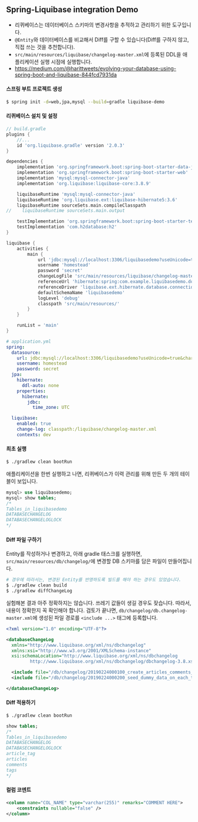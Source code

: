 ## Spring-Liquibase integration Demo

- 리퀴베이스는 데이터베이스 스키마의 변경사항을 추적하고 관리하기 위한 도구입니다. 
- `@Entity`와 데이터베이스를 비교해서 Diff를 구할 수 있습니다(Diff를 구하지 않고, 직접 쓰는 것을 추천합니다).
- `src/main/resources/liquibase/changelog-master.xml`에 등록된 DDL을 애플리케이션 실행 시점에 실행합니다. 
- https://medium.com/@harittweets/evolving-your-database-using-spring-boot-and-liquibase-844fcd7931da

#### 스프링 부트 프로젝트 생성
```bash
$ spring init -d=web,jpa,mysql --build=gradle liquibase-demo
```

#### 리퀴베이스 설치 및 설정
```groovy
// build.gradle
plugins {
    //...
    id 'org.liquibase.gradle' version '2.0.3'
}

dependencies {
    implementation 'org.springframework.boot:spring-boot-starter-data-jpa'
    implementation 'org.springframework.boot:spring-boot-starter-web'
    implementation 'mysql:mysql-connector-java'
    implementation 'org.liquibase:liquibase-core:3.8.9'

    liquibaseRuntime 'mysql:mysql-connector-java'
    liquibaseRuntime 'org.liquibase.ext:liquibase-hibernate5:3.6'
    liquibaseRuntime sourceSets.main.compileClasspath
//    liquibaseRuntime sourceSets.main.output

    testImplementation 'org.springframework.boot:spring-boot-starter-test'
    testImplementation 'com.h2database:h2'
}

liquibase {
    activities {
        main {
            url 'jdbc:mysql://localhost:3306/liquibasedemo?useUnicode=true&characterEncoding=utf8&allowPublicKeyRetrieval=true&useSSL=false&serverTimezone=UTC'
            username 'homestead'
            password 'secret'
            changeLogFile 'src/main/resources/liquibase/changelog-master.xml'
            referenceUrl 'hibernate:spring:com.example.liquibasedemo.domain?dialect=org.hibernate.dialect.MySQL5InnoDBDialect&amp;hibernate.physical_naming_strategy=org.springframework.boot.orm.jpa.hibernate.SpringPhysicalNamingStrategy&amp;hibernate.implicit_naming_strategy=org.springframework.boot.orm.jpa.hibernate.SpringImplicitNamingStrategy'
            referenceDriver 'liquibase.ext.hibernate.database.connection.HibernateDriver'
            defaultSchemaName 'liquibasedemo'
            logLevel 'debug'
            classpath 'src/main/resources/'
        }
    }

    runList = 'main'
}
```
```yml
# application.yml
spring:
  datasource:
    url: jdbc:mysql://localhost:3306/liquibasedemo?useUnicode=true&characterEncoding=utf8&useSSL=false&useLegacyDatetimeCode=false&serverTimezone=UTC
    username: homestead
    password: secret
  jpa:
    hibernate:
      ddl-auto: none
    properties:
      hibernate:
        jdbc:
          time_zone: UTC

  liquibase:
    enabled: true
    change-log: classpath:/liquibase/changelog-master.xml
    contexts: dev
```

#### 최초 실행
```bash
$ ./gradlew clean bootRun
```

애플리케이션을 한번 실행하고 나면, 리퀴베이스가 이력 관리를 위해 만든 두 개의 테이블이 보입니다.
```sql
mysql> use liquibasedemo;
mysql> show tables;
/*
Tables_in_liquibasedemo
DATABASECHANGELOG
DATABASECHANGELOGLOCK
*/
```

#### Diff 파일 구하기
Entity를 작성하거나 변경하고, 아래 gradle 태스크를 실행하면, `src/main/resources/db/changelog/`에 변경할 DB 스키마를 담은 파일이 만들어집니다.
```bash
# 경우에 따라서는, 변경된 Entity를 반영하도록 빌드를 해야 하는 경우도 있었습니다.
$ ./gradlew clean build
$ ./gradlew diffChangeLog
```

실험해본 결과 아주 정확하지는 않습니다. 쓰레기 값들이 생길 경우도 잦습니다. 따라서, 내용이 정확한지 꼭 확인해야 합니다. 검토가 끝나면, `db/changelog/db.changelog-master.xml`에 생성된 파일 경로를 `<include ...>` 태그에 등록합니다. 
```xml
<?xml version="1.0" encoding="UTF-8"?>

<databaseChangeLog
  xmlns="http://www.liquibase.org/xml/ns/dbchangelog"
  xmlns:xsi="http://www.w3.org/2001/XMLSchema-instance"
  xsi:schemaLocation="http://www.liquibase.org/xml/ns/dbchangelog
         http://www.liquibase.org/xml/ns/dbchangelog/dbchangelog-3.8.xsd">

  <include file="/db/changelog/20190224000100_create_articles_comments_tags_tables.xml"/>
  <include file="/db/changelog/20190224000200_seed_dummy_data_on_each_table.xml"/>

</databaseChangeLog>
```

#### Diff 적용하기
```bash
$ ./gradlew clean bootRun
```

```sql
show tables;
/*
Tables_in_liquibasedemo
DATABASECHANGELOG
DATABASECHANGELOGLOCK
article_tag
articles
comments
tags
*/
```

#### 컬럼 코멘트

```xml
<column name="COL_NAME" type="varchar(255)" remarks="COMMENT HERE">
    <constraints nullable="false" />
</column>
```

